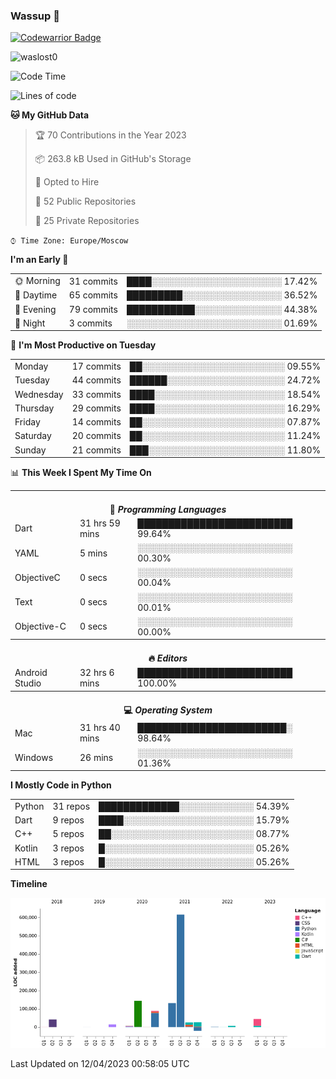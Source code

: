 ### Wassup 👋

[![Codewarrior Badge](https://www.codewars.com/users/waslost/badges/small)](https://www.codewars.com/users/waslost)

<p align="left"> <img src="https://komarev.com/ghpvc/?username=waslost0" alt="waslost0" /></p>

<!--START_SECTION:waka-->
![Code Time](http://img.shields.io/badge/Code%20Time-2%2C422%20hrs%2012%20mins-blue)

![Lines of code](https://img.shields.io/badge/From%20Hello%20World%20I%27ve%20Written-1%20Million%20lines%20of%20code-blue)

**🐱 My GitHub Data** 

> 🏆 70 Contributions in the Year 2023
 > 
> 📦 263.8 kB Used in GitHub's Storage 
 > 
> 💼 Opted to Hire
 > 
> 📜 52 Public Repositories 
 > 
> 🔑 25 Private Repositories  
 > 
`⌚︎ Time Zone: Europe/Moscow`

**I'm an Early 🐤** 

<table>
 <tr><td>🌞 Morning</td><td>31 commits</td><td>████░░░░░░░░░░░░░░░░░░░░░ 17.42%</td></tr>
 <tr><td>🌆 Daytime</td><td>65 commits</td><td>█████████░░░░░░░░░░░░░░░░ 36.52%</td></tr>
 <tr><td>🌃 Evening</td><td>79 commits</td><td>███████████░░░░░░░░░░░░░░ 44.38%</td></tr>
 <tr><td>🌙 Night</td><td>3 commits</td><td>░░░░░░░░░░░░░░░░░░░░░░░░░ 01.69%</td></tr>
</table>

📅 **I'm Most Productive on Tuesday** 

<table>
 <tr><td>Monday</td><td>17 commits</td><td>██░░░░░░░░░░░░░░░░░░░░░░░ 09.55%</td></tr>
 <tr><td>Tuesday</td><td>44 commits</td><td>██████░░░░░░░░░░░░░░░░░░░ 24.72%</td></tr>
 <tr><td>Wednesday</td><td>33 commits</td><td>████░░░░░░░░░░░░░░░░░░░░░ 18.54%</td></tr>
 <tr><td>Thursday</td><td>29 commits</td><td>████░░░░░░░░░░░░░░░░░░░░░ 16.29%</td></tr>
 <tr><td>Friday</td><td>14 commits</td><td>██░░░░░░░░░░░░░░░░░░░░░░░ 07.87%</td></tr>
 <tr><td>Saturday</td><td>20 commits</td><td>██░░░░░░░░░░░░░░░░░░░░░░░ 11.24%</td></tr>
 <tr><td>Sunday</td><td>21 commits</td><td>███░░░░░░░░░░░░░░░░░░░░░░ 11.80%</td></tr>
</table>

📊 **This Week I Spent My Time On** 

<table>
<tr><th colspan="3"><br>💬 <i>Programming Languages</i></th></tr> 
 <tr><td>Dart</td><td>31 hrs 59 mins</td><td>█████████████████████████ 99.64%</td></tr>
 <tr><td>YAML</td><td>5 mins</td><td>░░░░░░░░░░░░░░░░░░░░░░░░░ 00.30%</td></tr>
 <tr><td>ObjectiveC</td><td>0 secs</td><td>░░░░░░░░░░░░░░░░░░░░░░░░░ 00.04%</td></tr>
 <tr><td>Text</td><td>0 secs</td><td>░░░░░░░░░░░░░░░░░░░░░░░░░ 00.01%</td></tr>
 <tr><td>Objective-C</td><td>0 secs</td><td>░░░░░░░░░░░░░░░░░░░░░░░░░ 00.00%</td></tr>

<tr><th colspan="3"><br>🔥 <i>Editors</i></th></tr> 
 <tr><td>Android Studio</td><td>32 hrs 6 mins</td><td>█████████████████████████ 100.00%</td></tr>

<tr><th colspan="3"><br>💻 <i>Operating System</i></th></tr> 
 <tr><td>Mac</td><td>31 hrs 40 mins</td><td>████████████████████████░ 98.64%</td></tr>
 <tr><td>Windows</td><td>26 mins</td><td>░░░░░░░░░░░░░░░░░░░░░░░░░ 01.36%</td></tr>
</table>

**I Mostly Code in Python** 

<table>
 <tr><td>Python</td><td>31 repos</td><td>█████████████░░░░░░░░░░░░ 54.39%</td></tr>
 <tr><td>Dart</td><td>9 repos</td><td>████░░░░░░░░░░░░░░░░░░░░░ 15.79%</td></tr>
 <tr><td>C++</td><td>5 repos</td><td>██░░░░░░░░░░░░░░░░░░░░░░░ 08.77%</td></tr>
 <tr><td>Kotlin</td><td>3 repos</td><td>█░░░░░░░░░░░░░░░░░░░░░░░░ 05.26%</td></tr>
 <tr><td>HTML</td><td>3 repos</td><td>█░░░░░░░░░░░░░░░░░░░░░░░░ 05.26%</td></tr>
</table>


**Timeline**

![Chart not found](https://raw.githubusercontent.com/waslost0/waslost0/master/charts/bar_graph.png) 


 Last Updated on 12/04/2023 00:58:05 UTC
<!--END_SECTION:waka-->

